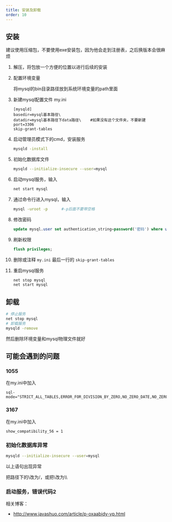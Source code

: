 ```yaml
---
title: 安装及卸载
order: 10
---
```


## 安装

建议使用压缩包，不要使用exe安装包，因为他会走到注册表，之后换版本会很麻烦

1. 解压，将包放一个方便的位置以进行后续的安装

2. 配置环境变量

   将mysql的bin目录路径放到系统环境变量的path里面

3. 新建mysql配置文件 my.ini

   ```
   [mysqld]
   basedir=mysql基本路径\
   datadir=mysql基本路径下data路径\	#如果没有这个文件夹，不要新建
   port=3306
   skip-grant-tables	
   ```

4. 启动管理员模式下的cmd，安装服务

   ```bash
   mysqld -install
   ```

5. 初始化数据库文件

   ```bash
   mysqld --initialize-insecure --user=mysql
   ```

6. 启动mysql服务，输入

   ```bash
   net start mysql
   ```

7. 通过命令行进入mysql，输入

   ```bash
   mysql -uroot -p		#-p后面不要带空格
   ```

8. 修改密码

   ```sql
   update mysql.user set authentication_string=password('密码') where user='root' and Host='localhost';
   ```

9. 刷新权限

   ```sql
   flush privileges;
   ```

10. 删除或注释 `my.ini` 最后一行的 `skip-grant-tables`

11. 重启mysql服务

    ```bash
    net stop mysql
    net start mysql
    ```

## 卸载

```bash
# 停止服务
net stop mysql
# 卸载服务
mysqld -remove
```

然后删除环境变量和mysql物理文件就好

## 可能会遇到的问题

### 1055

在my.ini中加入
```
sql-mode="STRICT_ALL_TABLES,ERROR_FOR_DIVISION_BY_ZERO,NO_ZERO_DATE,NO_ZERO_IN_DATE,NO_AUTO_CREATE_USER"
```

### 3167

在my.ini中加入
```
show_compatibility_56 = 1
```

### 初始化数据库异常

```bash
mysqld --initialize-insecure --user=mysql
```

以上语句出现异常

把路径下的\改为/，或把\改为\\\

### 启动服务，错误代码2

相关博客：

- <http://www.javashuo.com/article/p-oxaabidy-vp.html>
